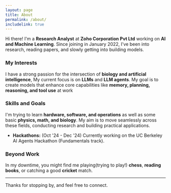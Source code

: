 ```yaml
---
layout: page
title: About
permalink: /about/
includelink: true
---
```

Hi there! I'm a **Research Analyst** at **Zoho Corporation Pvt Ltd** working on **AI and Machine Learning**. Since joining in January 2022, I’ve been into research, reading papers, and slowly getting into building models. 

### My Interests
I have a strong passion for the intersection of **biology and artificial intelligence**, My current focus is on **LLMs** and **LLM agents**. My goal is to create models that enhance core capabilities like **memory, planning, reasoning, and tool use** at work

### Skills and Goals
I'm trying to learn **hardware, software, and operations** as well as some basic **physics, math, and biology**. My aim is to move seamlessly across these fields, conducting research and building practical applications.

- **Hackathons:** (Oct '24 - Dec '24) Currently working on the UC Berkeley AI Agents Hackathon (Fundamentals track).

### Beyond Work
In my downtime, you might find me playing(trying to play!) **chess**, **reading books**, or catching a good **cricket** match.

---

Thanks for stopping by, and feel free to connect.
